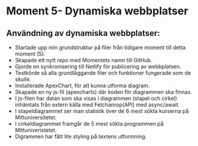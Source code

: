 # Moment 5- Dynamiska webbplatser
## Användning av dynamiska webbplatser:

- Startade upp min grundstruktur på filer från tidigare moment till detta moment (5).
- Skapade ett nytt repo med Momentets namn till GitHub. 
- Gjorde en synkronisering till Netlify för publicering av webbplatsen. 
- Testkörde så alla grundläggande filer och funktioner fungerade som de skulle. 
- Installerade ApexChart, för att kunna utforma diagram. 
- Skapade en ny js-fil (apexcharts) där koden för diagrammen ska finnas. 
- I js-filen har datan som ska visas i diagrammen (stapel och cirkel) inhämtats från extern källa med Fetchanrop(API) med async/await.
- I stapeldiagrammet ser man statistik över de 6 mest sökta kurserna på Mittuniversitetet. 
- I cirkeldiagrammet framgår de 5 mest sökta programmen på Mittuniveristetet. 
- Digrammen har fått lite styling på textens utformning.  